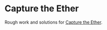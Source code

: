 # Capture the Ether

Rough work and solutions for [Capture the Ether](https://capturetheether.com).
